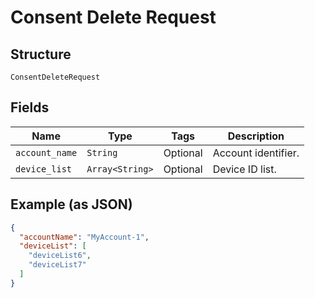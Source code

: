 
# Consent Delete Request

## Structure

`ConsentDeleteRequest`

## Fields

| Name | Type | Tags | Description |
|  --- | --- | --- | --- |
| `account_name` | `String` | Optional | Account identifier. |
| `device_list` | `Array<String>` | Optional | Device ID list. |

## Example (as JSON)

```json
{
  "accountName": "MyAccount-1",
  "deviceList": [
    "deviceList6",
    "deviceList7"
  ]
}
```


